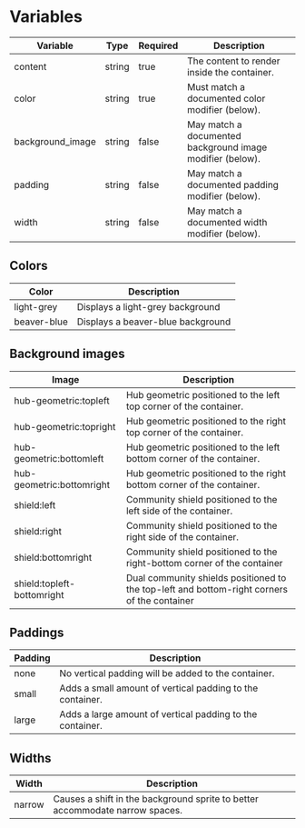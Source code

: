 # Variables
| Variable         | Type   | Required | Description                                               |
|------------------|--------|----------|-----------------------------------------------------------|
| content          | string | true     | The content to render inside the container.               |
| color            | string | true     | Must match a documented color modifier (below).           |
| background_image | string | false    | May match a documented background image modifier (below). |
| padding          | string | false    | May match a documented padding modifier (below).          |
 | width            | string | false    | May match a documented width modifier (below).            |

## Colors
| Color        | Description                        |
|--------------|------------------------------------|
 | light-grey   | Displays a light-grey background   |
 | beaver-blue  | Displays a beaver-blue background  |

## Background images
| Image                      | Description                                                                                 |
|----------------------------|---------------------------------------------------------------------------------------------|
| hub-geometric:topleft      | Hub geometric positioned to the left top corner of the container.                           |
| hub-geometric:topright     | Hub geometric positioned to the right top corner of the container.                          |
| hub-geometric:bottomleft   | Hub geometric positioned to the left bottom corner of the container.                        |
| hub-geometric:bottomright  | Hub geometric positioned to the right bottom corner of the container.                       |
| shield:left                | Community shield positioned to the left side of the container.                              |
| shield:right               | Community shield positioned to the right side of the container.                             |
| shield:bottomright         | Community shield positioned to the right-bottom corner of the container                     |
| shield:topleft-bottomright | Dual community shields positioned to the top-left and bottom-right corners of the container |

## Paddings
| Padding | Description                                               |
|---------|-----------------------------------------------------------|
| none    | No vertical padding will be added to the container.       |
| small   | Adds a small amount of vertical padding to the container. |
| large   | Adds a large amount of vertical padding to the container. |

## Widths
| Width  | Description                                                                  |
|--------|------------------------------------------------------------------------------|
| narrow | Causes a shift in the background sprite to better accommodate narrow spaces. |
